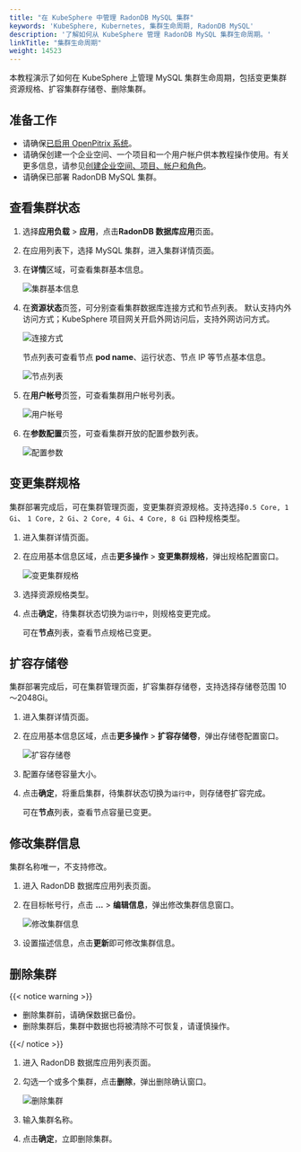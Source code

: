 ```yaml
---
title: "在 KubeSphere 中管理 RadonDB MySQL 集群"
keywords: 'KubeSphere, Kubernetes, 集群生命周期, RadonDB MySQL'
description: '了解如何从 KubeSphere 管理 RadonDB MySQL 集群生命周期。'
linkTitle: "集群生命周期"
weight: 14523
---
```




本教程演示了如何在 KubeSphere 上管理 MySQL 集群生命周期，包括变更集群资源规格、扩容集群存储卷、删除集群。

## 准备工作

- 请确保[已启用 OpenPitrix 系统](../../../pluggable-components/app-store/)。
- 请确保创建一个企业空间、一个项目和一个用户帐户供本教程操作使用。有关更多信息，请参见[创建企业空间、项目、帐户和角色](../../../quick-start/create-workspace-and-project/)。
- 请确保已部署 RadonDB MySQL 集群。

## 查看集群状态

1. 选择**应用负载** > **应用**，点击**RadonDB 数据库应用**页面。
2. 在应用列表下，选择 MySQL 集群，进入集群详情页面。
3. 在**详情**区域，可查看集群基本信息。

   ![集群基本信息](/images/docs/zh-cn/appstore/built-in-apps/radondb-mysql-app/cluster_basic_info.png)

4. 在**资源状态**页签，可分别查看集群数据库连接方式和节点列表。
   默认支持内外访问方式；KubeSphere 项目网关开启外网访问后，支持外网访问方式。
   
   ![连接方式](/images/docs/zh-cn/appstore/built-in-apps/radondb-mysql-app/cluster_connection_list.png)

   节点列表可查看节点 **pod name**、运行状态、节点 IP 等节点基本信息。

   ![节点列表](/images/docs/zh-cn/appstore/built-in-apps/radondb-mysql-app/cluster_node_list.png)

5. 在**用户帐号**页签，可查看集群用户帐号列表。

   ![用户帐号](/images/docs/zh-cn/appstore/built-in-apps/radondb-mysql-app/cluster_user_list.png)

6. 在**参数配置**页签，可查看集群开放的配置参数列表。

   ![配置参数](/images/docs/zh-cn/appstore/built-in-apps/radondb-mysql-app/cluster_para_list.png)

## 变更集群规格

集群部署完成后，可在集群管理页面，变更集群资源规格。支持选择`0.5 Core, 1 Gi`、 `1 Core, 2 Gi`、`2 Core, 4 Gi`、`4 Core, 8 Gi` 四种规格类型。

1. 进入集群详情页面。

1. 在应用基本信息区域，点击**更多操作** > **变更集群规格**，弹出规格配置窗口。

   ![变更集群规格](/images/docs/zh-cn/appstore/built-in-apps/radondb-mysql-app/radondb-mysql—class.png)

2. 选择资源规格类型。

3. 点击**确定**，待集群状态切换为`运行中`，则规格变更完成。

   可在**节点**列表，查看节点规格已变更。

## 扩容存储卷

集群部署完成后，可在集群管理页面，扩容集群存储卷，支持选择存储卷范围 10～2048Gi。

1. 进入集群详情页面。
2. 在应用基本信息区域，点击**更多操作** > **扩容存储卷**，弹出存储卷配置窗口。

   ![扩容存储卷](/images/docs/zh-cn/appstore/built-in-apps/radondb-mysql-app/radondb-mysql—volume.png)

3. 配置存储卷容量大小。
4. 点击**确定**，将重启集群，待集群状态切换为`运行中`，则存储卷扩容完成。
   
   可在**节点**列表，查看节点容量已变更。

## 修改集群信息

集群名称唯一，不支持修改。

1. 进入 RadonDB 数据库应用列表页面。
2. 在目标帐号行，点击 **...** > **编辑信息**，弹出修改集群信息窗口。

   ![修改集群信息](/images/docs/zh-cn/appstore/built-in-apps/radondb-mysql-app/radondb-mysql—cluster—info.png)

3. 设置描述信息，点击**更新**即可修改集群信息。

## 删除集群

{{< notice warning >}}

- 删除集群前，请确保数据已备份。
- 删除集群后，集群中数据也将被清除不可恢复，请谨慎操作。

{{</ notice >}}

1. 进入 RadonDB 数据库应用列表页面。
2. 勾选一个或多个集群，点击**删除**，弹出删除确认窗口。

   ![删除集群](/images/docs/zh-cn/appstore/built-in-apps/radondb-mysql-app/radondb-mysql—delete.png)

3. 输入集群名称。
4. 点击**确定**，立即删除集群。
